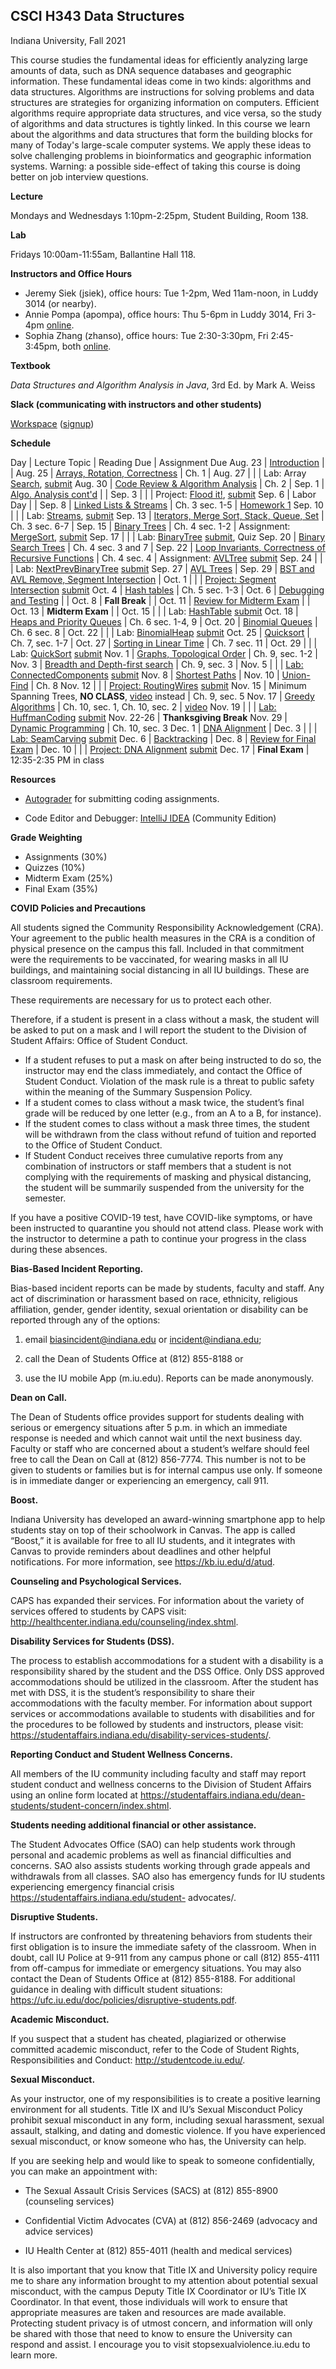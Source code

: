 ## CSCI H343 Data Structures

Indiana University, Fall 2021


This course studies the fundamental ideas for efficiently analyzing
large amounts of data, such as DNA sequence databases and geographic
information. These fundamental ideas come in two kinds: algorithms and
data structures. Algorithms are instructions for solving problems and
data structures are strategies for organizing information on
computers. Efficient algorithms require appropriate data structures,
and vice versa, so the study of algorithms and data structures is
tightly linked. In this course we learn about the algorithms and data
structures that form the building blocks for many of Today's
large-scale computer systems. We apply these ideas to solve
challenging problems in bioinformatics and geographic information
systems. Warning: a possible side-effect of taking this course is
doing better on job interview questions.

**Lecture** 

Mondays and Wednesdays 1:10pm-2:25pm, Student Building, Room 138.

**Lab** 

Fridays 10:00am-11:55am, Ballantine Hall 118.

**Instructors and Office Hours**

* Jeremy Siek (jsiek), office hours: Tue 1-2pm, Wed 11am-noon, in Luddy 3014 (or nearby).
* Annie Pompa (apompa), office hours: Thu 5-6pm in Luddy 3014, Fri 3-4pm [online](https://gather.town/invite?token=gxaT3ByRkTqv0ISxMPq60ALr-wt-dhBN).
* Sophia Zhang (zhanso), office hours: Tue 2:30-3:30pm, Fri 2:45-3:45pm, both [online](https://gather.town/invite?token=gxaT3ByRkTqv0ISxMPq60ALr-wt-dhBN).

**Textbook**

*Data Structures and Algorithm Analysis in Java*, 3rd Ed. by Mark A. Weiss

**Slack (communicating with instructors and other students)**

[Workspace](https://h343datastruc-yln1475.slack.com)
 ([signup](https://join.slack.com/t/indiana-izt3285/shared_invite/zt-ucnml3au-jps1wf8czRc0iNM_1khQ5g))

**Schedule**

Day     | Lecture Topic         | Reading Due    | Assignment Due
Aug. 23 | [Introduction](./lectures/Aug-23.md) |   |
Aug. 25 | [Arrays, Rotation, Correctness](./lectures/Aug-25.md) | Ch. 1 | 
Aug. 27 |                       |                | Lab: Array [Search](https://iu.instructure.com/courses/1996307/assignments/12618347), [submit](https://autograder.sice.indiana.edu/web/project/321)
Aug. 30 | [Code Review & Algorithm Analysis](./lectures/Aug-30.md) | Ch. 2 |
Sep. 1  | [Algo. Analysis cont'd](./lectures/Sep-1.md) |                |
Sep. 3  |                       |                | Project: [Flood it!](https://iu.instructure.com/courses/1996307/assignments/12641907), [submit](https://autograder.sice.indiana.edu/web/project/322)
Sep. 6  | Labor Day             |                |
Sep. 8  | [Linked Lists & Streams](./lectures/Sep-8.md) | Ch. 3 sec. 1-5 | [Homework 1](./HW1.md)
Sep. 10 |                       |                | Lab: [Streams](https://iu.instructure.com/courses/1996307/assignments/12670249), [submit](https://autograder.sice.indiana.edu/web/project/323)
Sep. 13 | [Iterators, Merge Sort, Stack, Queue, Set](./lectures/Sep-13.md) | Ch. 3 sec. 6-7 |
Sep. 15 | [Binary Trees](./lectures/Sep-15.md) | Ch. 4 sec. 1-2                 | Assignment: [MergeSort](https://iu.instructure.com/courses/1996307/assignments/12679749), [submit](https://autograder.sice.indiana.edu/web/project/324)
Sep. 17 |              |                                | Lab: [BinaryTree](https://iu.instructure.com/courses/1996307/assignments/12685293) [submit](https://autograder.sice.indiana.edu/web/project/325), Quiz
Sep. 20 | [Binary Search Trees](./lectures/Sep-20.md) | Ch. 4 sec. 3 and 7      | 
Sep. 22 | [Loop Invariants, Correctness of Recursive Functions](./lectures/Sep-22.md) | Ch. 4 sec. 4             | Assignment: [AVLTree](https://iu.instructure.com/courses/1996307/assignments/12693260) [submit](https://autograder.sice.indiana.edu/web/project/328)
Sep. 24 |              |                                | Lab: [NextPrevBinaryTree](https://iu.instructure.com/courses/1996307/assignments/12699457) [submit](https://autograder.sice.indiana.edu/web/project/329)
Sep. 27 | [AVL Trees](./lectures/Sep-27.md) |
Sep. 29 | [BST and AVL Remove, Segment Intersection](./lectures/Sep-29.md) |
Oct. 1  |              |                                | [Project: Segment Intersection](https://iu.instructure.com/courses/1996307/assignments/12720024) [submit](https://autograder.sice.indiana.edu/web/project/332)
Oct. 4  | [Hash tables](./lectures/Oct-4.md)  | Ch. 5 sec. 1-3 |
Oct. 6  | [Debugging and Testing](./lectures/Oct-6.md) |   |
Oct. 8  | **Fall Break**   |                             |
Oct. 11 | [Review for Midterm Exam](./lectures/Oct-11.md) |                      |
Oct. 13 | **Midterm Exam** |                             | 
Oct. 15 |                  |                             | Lab: [HashTable](https://iu.instructure.com/courses/1996307/assignments/12745883) [submit](https://autograder.sice.indiana.edu/web/project/334)
Oct. 18 | [Heaps and Priority Queues](./lectures/Oct-18.md)  | Ch. 6 sec. 1-4, 9    | 
Oct. 20 | [Binomial Queues](./lectures/Oct-20.md)        |  Ch. 6 sec. 8        | 
Oct. 22 |                  |                             | Lab: [BinomialHeap](https://iu.instructure.com/courses/1996307/assignments/12789263) [submit](https://autograder.sice.indiana.edu/web/project/339)
Oct. 25 | [Quicksort](./lectures/Oct-25.md)    | Ch. 7, sec. 1-7     | 
Oct. 27 | [Sorting in Linear Time](./lectures/Oct-27.md) | Ch. 7 sec. 11  | 
Oct. 29 |                  |                             | Lab: [QuickSort](https://iu.instructure.com/courses/1996307/assignments/12799759) [submit](https://autograder.sice.indiana.edu/web/project/337)
Nov. 1  | [Graphs, Topological Order](./lectures/Nov-1.md) | Ch. 9, sec. 1-2            | 
Nov. 3  | [Breadth and Depth-first search](./lectures/Nov-3.md) | Ch. 9, sec. 3                            | 
Nov. 5  |                  |                             | [Lab: ConnectedComponents](https://iu.instructure.com/courses/1996307/assignments/12814884) [submit](https://autograder.sice.indiana.edu/web/project/345)
Nov. 8  | [Shortest Paths](./lectures/Nov-8.md)   |
Nov. 10 | [Union-Find](./lectures/Nov-10.md)       | Ch. 8
Nov. 12 |                  |                             | [Project: RoutingWires](https://iu.instructure.com/courses/1996307/assignments/12836596) [submit](https://autograder.sice.indiana.edu/web/project/348)
Nov. 15 | Minimum Spanning Trees, **NO CLASS**, [video](https://iu.mediaspace.kaltura.com/media/t/1_xv370i7x) instead | Ch. 9, sec. 5
Nov. 17 | [Greedy Algorithms](./lectures/Nov-17.md) | Ch. 10, sec. 1,  Ch. 10, sec. 2 | [video](https://iu.mediaspace.kaltura.com/media/t/1_ouypcxs5)
Nov. 19 |                  |                             | [Lab: HuffmanCoding](https://iu.instructure.com/courses/1996307/assignments/12850544) [submit](https://autograder.sice.indiana.edu/web/project/351)
Nov. 22-26 | **Thanksgiving Break**
Nov. 29 | [Dynamic Programming](./lectures/Nov-29.md)    | Ch. 10, sec. 3
Dec. 1  | [DNA Alignment](./lectures/Dec-1.md)            | 
Dec. 3  |                  |                             | [Lab: SeamCarving](https://iu.instructure.com/courses/1996307/assignments/12880242) [submit](https://autograder.sice.indiana.edu/web/project/352)
Dec. 6  | [Backtracking](./lectures/Dec-6.md)                                   |
Dec. 8  | [Review for Final Exam](./lectures/Dec-8.md) | 
Dec. 10 |                  |                             | [Project: DNA Alignment](https://iu.instructure.com/courses/1996307/assignments/12898540) [submit](https://autograder.sice.indiana.edu/web/project/353)
Dec. 17 | **Final Exam** | 12:35-2:35 PM in class

**Resources**

* [Autograder](https://autograder.sice.indiana.edu/web/course/25) for
  submitting coding assignments.

* Code Editor and Debugger: 
  [IntelliJ IDEA](https://www.jetbrains.com/idea/download) (Community Edition)

**Grade Weighting**

* Assignments (30%)
* Quizzes (10%)
* Midterm Exam (25%)
* Final Exam (35%)


**COVID Policies and Precautions**

All students signed the Community Responsibility Acknowledgement
(CRA).  Your agreement to the public health measures in the CRA is a
condition of physical presence on the campus this fall.  Included in
that commitment were the requirements to be vaccinated, for wearing
masks in all IU buildings, and maintaining social distancing in all IU
buildings. These are classroom requirements.

These requirements are necessary for us to protect each other.

Therefore, if a student is present in a class without a mask, the
student will be asked to put on a mask and I will report the student
to the Division of Student Affairs: Office of Student Conduct.

* If a student refuses to put a mask on after being instructed to do
  so, the instructor may end the class immediately, and contact the
  Office of Student Conduct.  Violation of the mask rule is a threat
  to public safety within the meaning of the Summary Suspension Policy.
* If a student comes to class without a mask twice, the student’s
  final grade will be reduced by one letter (e.g., from an A to a B,
  for instance).
* If the student comes to class without a mask three times, the
  student will be withdrawn from the class without refund of tuition
  and reported to the Office of Student Conduct.
* If Student Conduct receives three cumulative reports from any
  combination of instructors or staff members that a student is not
  complying with the requirements of masking and physical distancing,
  the student will be summarily suspended from the university for the
  semester.

If you have a positive COVID-19 test, have COVID-like symptoms, or
have been instructed to quarantine you should not attend class.
Please work with the instructor to determine a path to continue your
progress in the class during these absences.

**Bias-Based Incident Reporting.**

Bias-based incident reports can be made by students, faculty and
staff. Any act of discrimination or harassment based on race,
ethnicity, religious affiliation, gender, gender identity, sexual
orientation or disability can be reported through any of the options:

1) email biasincident@indiana.edu or incident@indiana.edu;

2) call the Dean of Students Office at (812) 855-8188 or

3) use the IU mobile App (m.iu.edu). Reports can be made anonymously.

**Dean on Call.**

The Dean of Students office provides support for students dealing with
serious or emergency situations after 5 p.m. in which an immediate
response is needed and which cannot wait until the next business
day. Faculty or staff who are concerned about a student’s welfare
should feel free to call the Dean on Call at (812) 856-7774. This
number is not to be given to students or families but is for internal
campus use only. If someone is in immediate danger or experiencing an
emergency, call 911.

**Boost.**

Indiana University has developed an award-winning smartphone app to
help students stay on top of their schoolwork in Canvas. The app is
called “Boost,” it is available for free to all IU students, and it
integrates with Canvas to provide reminders about deadlines and other
helpful notifications. For more information, see
https://kb.iu.edu/d/atud.

**Counseling and Psychological Services.**

CAPS has expanded their services. For information about the variety of
services offered to students by CAPS visit:
http://healthcenter.indiana.edu/counseling/index.shtml.


**Disability Services for Students (DSS).**

The process to establish accommodations for a student with a
disability is a responsibility shared by the student and the DSS
Office. Only DSS approved accommodations should be utilized in the
classroom. After the student has met with DSS, it is the student’s
responsibility to share their accommodations with the faculty
member. For information about support services or accommodations
available to students with disabilities and for the procedures to be
followed by students and instructors, please visit:
https://studentaffairs.indiana.edu/disability-services-students/.

**Reporting Conduct and Student Wellness Concerns.**

All members of the IU community including faculty and staff may report
student conduct and wellness concerns to the Division of Student
Affairs using an online form located at
https://studentaffairs.indiana.edu/dean-students/student-concern/index.shtml.

**Students needing additional financial or other assistance.**

The Student Advocates Office (SAO) can help students work through
personal and academic problems as well as financial difficulties and
concerns. SAO also assists students working through grade appeals and
withdrawals from all classes. SAO also has emergency funds for IU
students experiencing emergency financial crisis
https://studentaffairs.indiana.edu/student- advocates/.

**Disruptive Students.**

If instructors are confronted by threatening behaviors from students
their first obligation is to insure the immediate safety of the
classroom. When in doubt, call IU Police at 9-911 from any campus
phone or call (812) 855-4111 from off-campus for immediate or
emergency situations. You may also contact the Dean of Students Office
at (812) 855-8188. For additional guidance in dealing with difficult
student situations:
https://ufc.iu.edu/doc/policies/disruptive-students.pdf.

**Academic Misconduct.**

If you suspect that a student has cheated, plagiarized or otherwise committed academic misconduct, refer to the Code of Student Rights, Responsibilities and Conduct:
http://studentcode.iu.edu/.

**Sexual Misconduct.**

As your instructor, one of my responsibilities is to create a positive
learning environment for all students. Title IX and IU’s Sexual
Misconduct Policy prohibit sexual misconduct in any form, including
sexual harassment, sexual assault, stalking, and dating and domestic
violence. If you have experienced sexual misconduct, or know someone
who has, the University can help.

If you are seeking help and would like to speak to someone
confidentially, you can make an appointment with:

* The Sexual Assault Crisis Services (SACS) at (812) 855-8900
  (counseling services)

* Confidential Victim Advocates (CVA) at (812) 856-2469 (advocacy and
  advice services)

* IU Health Center at (812) 855-4011 (health and medical services)

It is also important that you know that Title IX and University policy
require me to share any information brought to my attention about
potential sexual misconduct, with the campus Deputy Title IX
Coordinator or IU’s Title IX Coordinator. In that event, those
individuals will work to ensure that appropriate measures are taken
and resources are made available. Protecting student privacy is of
utmost concern, and information will only be shared with those that
need to know to ensure the University can respond and assist.  I
encourage you to visit
stopsexualviolence.iu.edu to learn more.
